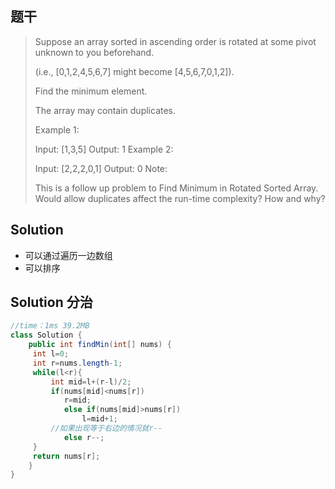 ## 题干

> Suppose an array sorted in ascending order is rotated at some pivot unknown to you beforehand.
>
> (i.e.,  [0,1,2,4,5,6,7] might become  [4,5,6,7,0,1,2]).
>
> Find the minimum element.
>
> The array may contain duplicates.
>
> Example 1:
>
> Input: [1,3,5]
> Output: 1
> Example 2:
>
> Input: [2,2,2,0,1]
> Output: 0
> Note:
>
> This is a follow up problem to Find Minimum in Rotated Sorted Array.
> Would allow duplicates affect the run-time complexity? How and why?

## Solution

* 可以通过遍历一边数组
* 可以排序

## Solution 分治

```java
//time：1ms 39.2MB
class Solution {
    public int findMin(int[] nums) {
     int l=0;
     int r=nums.length-1;
     while(l<r){
         int mid=l+(r-l)/2;
         if(nums[mid]<nums[r])
            r=mid;
            else if(nums[mid]>nums[r])
                l=mid+1;
         //如果出现等于右边的情况就r--
            else r--;
     }
     return nums[r];
    }
}
```

